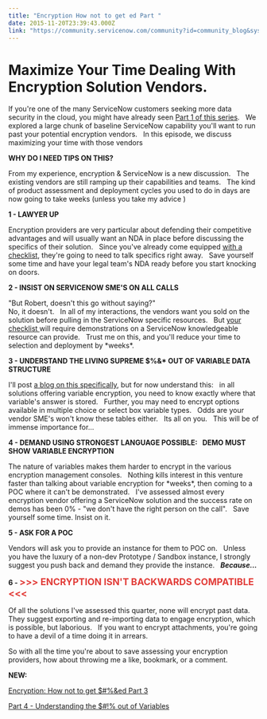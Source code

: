```yaml
---
title: "Encryption How not to get ed Part "
date: 2015-11-20T23:39:43.000Z
link: "https://community.servicenow.com/community?id=community_blog&sys_id=b9cd62e9dbd0dbc01dcaf3231f961912"
---
```

<h1>Maximize Your Time Dealing With Encryption Solution Vendors.</h1><p></p><p>If you're one of the many ServiceNow customers seeking more data security in the cloud, you might have already seen <a title="" _jive_internal="true" href="/community/service-automation-platform/security/blog/2015/10/23/encryption-how-not-to-get-ed">Part 1 of this series</a>.   We explored a large chunk of baseline ServiceNow capability you'll want to run past your potential encryption vendors.   In this episode, we discuss maximizing your time with those vendors</p><p></p><p><strong>WHY DO I NEED TIPS ON THIS?</strong></p><p>From my experience, encryption &amp; ServiceNow is a new discussion.   The existing vendors are still ramping up their capabilities and teams.   The kind of product assessment and deployment cycles you used to do in days are now going to take weeks (unless you take my advice <span __jive_emoticon_name="happy" __jive_macro_name="emoticon" class="jive_emote jive_macro" data-renderedposition="168.90625_548.835205078125_16_16" src="/8.0.4.21bdc7e/images/emoticons/happy.png"></span> )</p><p></p><p><strong>1 - LAWYER UP</strong></p><p>Encryption providers are very particular about defending their competitive advantages and will usually want an NDA in place before discussing the specifics of their solution.   Since you've already come equipped <a title="" _jive_internal="true" href="/community?id=community_blog&sys_id=35cd62e9dbd0dbc01dcaf3231f96190e">with a checklist</a>, they're going to need to talk specifics right away.   Save yourself some time and have your legal team's NDA ready before you start knocking on doors.</p><p></p><p><strong>2 - INSIST ON SERVICENOW SME'S ON ALL CALLS</strong></p><p>"But Robert, doesn't this go without saying?"<br/>No, it doesn't.   In all of my interactions, the vendors want you sold on the solution before pulling in the ServiceNow specific resources.   But <a title="" _jive_internal="true" href="/community/service-automation-platform/security/blog/2015/10/23/encryption-how-not-to-get-ed">your checklist </a>will require demonstrations on a ServiceNow knowledgeable resource can provide.   Trust me on this, and you'll reduce your time to selection and deployment by *weeks*.</p><p></p><p><strong>3 - UNDERSTAND THE LIVING SUPREME $%&amp;* OUT OF VARIABLE DATA STRUCTURE</strong></p><p>I'll post <a title="" _jive_internal="true" href="/community?id=community_blog&sys_id=861d22e5dbd0dbc01dcaf3231f961974">a blog on this specifically</a>, but for now understand this:   in all solutions offering variable encryption, you need to know exactly where that variable's answer is stored.   Further, you may need to encrypt options available in multiple choice or select box variable types.   Odds are your vendor SME's won't know these tables either.   Its all on you.   This will be of immense importance for...</p><p></p><p><strong>4 - DEMAND USING STRONGEST LANGUAGE POSSIBLE:   DEMO MUST SHOW VARIABLE ENCRYPTION</strong></p><p>The nature of variables makes them harder to encrypt in the various encryption management consoles.   Nothing kills interest in this venture faster than talking about variable encryption for *weeks*, then coming to a POC where it can't be demonstrated.   I've assessed almost every encryption vendor offering a ServiceNow solution and the success rate on demos has been 0% - "we don't have the right person on the call".   Save yourself some time. Insist on it.</p><p></p><p><strong>5 - ASK FOR A POC</strong></p><p>Vendors will ask you to provide an instance for them to POC on.   Unless you have the luxury of a non-dev Prototype / Sandbox instance, I strongly suggest you push back and demand they provide the instance.   <em><strong>Because...</strong></em></p><p></p><p><strong>6 - <span style="font-size: 14pt; color: #e23d39;">&gt;&gt;&gt; ENCRYPTION ISN'T BACKWARDS COMPATIBLE &lt;&lt;&lt;</span></strong></p><p>Of all the solutions I've assessed this quarter, none will encrypt past data.   They suggest exporting and re-importing data to engage encryption, which is possible, but laborious.   If you want to encrypt attachments, you're going to have a devil of a time doing it in arrears.</p><p></p><p>So with all the time you're about to save assessing your encryption providers, how about throwing me a like, bookmark, or a comment. <span __jive_emoticon_name="happy" __jive_macro_name="emoticon" class="jive_emote jive_macro" data-renderedposition="782.1732788085938_841.73291015625_16_16" src="/8.0.4.21bdc7e/images/emoticons/happy.png"></span></p><p></p><p></p><p></p><p><strong>NEW:</strong></p><p><a title="Encryption: How not to get $#%&amp;ed Part 3" __default_attr="5478" __jive_macro_name="blogpost" class="jive_macro jive_macro_blogpost" data-orig-content="Encryption: How not to get $#%&amp;amp;ed Part 3" data-renderedposition="889.9857788085938_7.997159004211426_280_15" href="/community?id=community_blog&sys_id=b49ceae1dbd0dbc01dcaf3231f961980">Encryption: How not to get $#%&amp;ed Part 3</a></p><p><a title="" _jive_internal="true" href="/community?id=community_blog&sys_id=35cd62e9dbd0dbc01dcaf3231f96190e">Part 4 - Understanding the $#!% out of Variables</a></p>